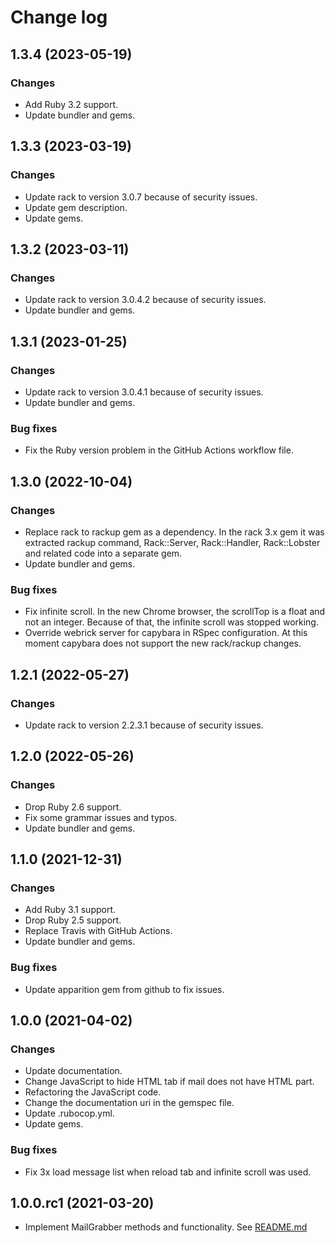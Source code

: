 # Change log

## 1.3.4 (2023-05-19)

### Changes

* Add Ruby 3.2 support.
* Update bundler and gems.


## 1.3.3 (2023-03-19)

### Changes

* Update rack to version 3.0.7 because of security issues.
* Update gem description.
* Update gems.


## 1.3.2 (2023-03-11)

### Changes

* Update rack to version 3.0.4.2 because of security issues.
* Update bundler and gems.


## 1.3.1 (2023-01-25)

### Changes

* Update rack to version 3.0.4.1 because of security issues.
* Update bundler and gems.

### Bug fixes

* Fix the Ruby version problem in the GitHub Actions workflow file.


## 1.3.0 (2022-10-04)

### Changes

* Replace rack to rackup gem as a dependency.
  In the rack 3.x gem it was extracted rackup command, Rack::Server, Rack::Handler, Rack::Lobster and related code into a separate gem.
* Update bundler and gems.

### Bug fixes

* Fix infinite scroll.
  In the new Chrome browser, the scrollTop is a float and not an integer. Because of that, the infinite scroll was stopped working.
* Override webrick server for capybara in RSpec configuration.
  At this moment capybara does not support the new rack/rackup changes.


## 1.2.1 (2022-05-27)

### Changes

* Update rack to version 2.2.3.1 because of security issues.


## 1.2.0 (2022-05-26)

### Changes

* Drop Ruby 2.6 support.
* Fix some grammar issues and typos.
* Update bundler and gems.


## 1.1.0 (2021-12-31)

### Changes

* Add Ruby 3.1 support.
* Drop Ruby 2.5 support.
* Replace Travis with GitHub Actions.
* Update bundler and gems.

### Bug fixes

* Update apparition gem from github to fix issues.


## 1.0.0 (2021-04-02)

### Changes

* Update documentation.
* Change JavaScript to hide HTML tab if mail does not have HTML part.
* Refactoring the JavaScript code.
* Change the documentation uri in the gemspec file.
* Update .rubocop.yml.
* Update gems.

### Bug fixes

* Fix 3x load message list when reload tab and infinite scroll was used.


## 1.0.0.rc1 (2021-03-20)

* Implement MailGrabber methods and functionality. See [README.md](https://github.com/MailToolbox/mail_grabber/blob/main/README.md)
